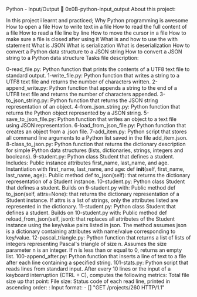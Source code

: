 Python - Input/Output 📃 0x0B-python-input_output About this project:

In this project i learnt and practiced;
Why Python programming is awesome
How to open a file
How to write text in a file
How to read the full content of a file
How to read a file line by line
How to move the cursor in a file
How to make sure a file is closed after using it
What is and how to use the with statement
What is JSON
What is serialization
What is deserialization
How to convert a Python data structure to a JSON string
How to convert a JSON string to a Python data structure
Tasks file description:

0-read_file.py: Python function that prints the contents of a UTF8 text file to standard output.
1-write_file.py: Python function that writes a string to a UTF8 text file and returns the number of characters written.
2-append_write.py: Python function that appends a string to the end of a UTF8 text file and returns the number of characters appended.
3-to_json_string.py: Python function that returns the JSON string representation of an object.
4-from_json_string.py: Python function that returns the Python object represented by a JSON string.
5-save_to_json_file.py: Python function that writes an object to a text file using JSON representation.
6-load_from_json_file.py: Python function that creates an object from a .json file.
7-add_item.py: Python script that stores all command line arguments to a Python list saved in the file add_item.json.
8-class_to_json.py: Python function that returns the dictionary description for simple Python data structures (lists, dictionaries, strings, integers and booleans).
9-student.py: Python class Student that defines a student. Includes:
    Public instance attributes first_name, last_name, and age.
    Instantiation with first_name, last_name, and age: def __init__(self, first_name, last_name, age):.
    Public method def to_json(self): that returns the dictionary representation of a Student instance.
10-student.py: Python class Student that defines a student. Builds on 9-student.py with:
    Public method def to_json(self, attrs=None): that returns the dictionary representation of a Student instance.
    If attrs is a list of strings, only the attributes listed are represented in the dictionary.
11-student.py: Python class Student that defines a student. Builds on 10-student.py with:
    Public method def reload_from_json(self, json): that replaces all attributes of the Student instance using the key/value pairs listed in json.
    The method assumes json is a dictionary containing attributes with name/value corresponding to key/value.
12-pascal_triangle.py: Python function that returns a list of lists of integers representing Pascal's triangle of size n.
    Assumes the size parameter n is an integer.
    If n is less than or equal to 0, returns an empty list.
100-append_after.py: Python function that inserts a line of text to a file after each line containing a specified string.
101-stats.py: Python script that reads lines from standard input. After every 10 lines or the input of a keyboard interruption (CTRL + C), computes the following metrics:
    Total file size up that point: File size: <total size>
    Status code of each read line, printed in ascending order: <status code>: <number>
    Input format: <IP Address> - [<date>] "GET /projects/260 HTTP/1.1" <status code> <file size>

